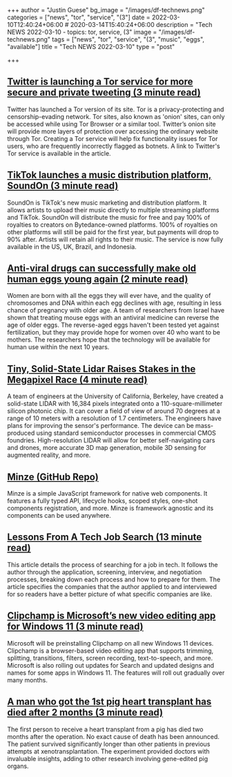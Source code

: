 +++
author = "Justin Guese"
bg_image = "/images/df-technews.png"
categories = ["news", "tor", "service", "(3"]
date = 2022-03-10T12:40:24+06:00 # 2020-03-14T15:40:24+06:00
description = "Tech NEWS 2022-03-10 - topics: tor, service, (3"
image = "/images/df-technews.png"
tags = ["news", "tor", "service", "(3", "music", "eggs", "available"]
title = "Tech NEWS 2022-03-10"
type = "post"

+++

## [Twitter is launching a Tor service for more secure and private tweeting (3 minute read)](https://www.theverge.com/2022/3/8/22967843/twitter-tor-onion-service-version-launch)

Twitter has launched a Tor version of its site. Tor is a privacy-protecting and censorship-evading network. Tor sites, also known as 'onion' sites, can only be accessed while using Tor Browser or a similar tool. Twitter’s onion site will provide more layers of protection over accessing the ordinary website through Tor. Creating a Tor service will help fix functionality issues for Tor users, who are frequently incorrectly flagged as botnets. A link to Twitter's Tor service is available in the article.

## [TikTok launches a music distribution platform, SoundOn (3 minute read)](https://techcrunch.com/2022/03/09/tiktok-launches-a-music-distribution-platform-soundon/)

SoundOn is TikTok's new music marketing and distribution platform. It allows artists to upload their music directly to multiple streaming platforms and TikTok. SoundOn will distribute the music for free and pay 100% of royalties to creators on Bytedance-owned platforms. 100% of royalties on other platforms will still be paid for the first year, but payments will drop to 90% after. Artists will retain all rights to their music. The service is now fully available in the US, UK, Brazil, and Indonesia.

## [Anti-viral drugs can successfully make old human eggs young again (2 minute read)](https://interestingengineering.com/anti-viral-eggs-young)

Women are born with all the eggs they will ever have, and the quality of chromosomes and DNA within each egg declines with age, resulting in less chance of pregnancy with older age. A team of researchers from Israel have shown that treating mouse eggs with an antiviral medicine can reverse the age of older eggs. The reverse-aged eggs haven't been tested yet against fertilization, but they may provide hope for women over 40 who want to be mothers. The researchers hope that the technology will be available for human use within the next 10 years.

## [Tiny, Solid-State Lidar Raises Stakes in the Megapixel Race (4 minute read)](https://spectrum.ieee.org/solid-state-lidar)

A team of engineers at the University of California, Berkeley, have created a solid-state LIDAR with 16,384 pixels integrated onto a 110-square-millimeter silicon photonic chip. It can cover a field of view of around 70 degrees at a range of 10 meters with a resolution of 1.7 centimeters. The engineers have plans for improving the sensor's performance. The device can be mass-produced using standard semiconductor processes in commercial CMOS foundries. High-resolution LIDAR will allow for better self-navigating cars and drones, more accurate 3D map generation, mobile 3D sensing for augmented reality, and more.

## [Minze (GitHub Repo)](https://github.com/n6ai/minze)

Minze is a simple JavaScript framework for native web components. It features a fully typed API, lifecycle hooks, scoped styles, one-shot components registration, and more. Minze is framework agnostic and its components can be used anywhere.

## [Lessons From A Tech Job Search (13 minute read)](https://blog.nindalf.com/posts/tech-interview/)

This article details the process of searching for a job in tech. It follows the author through the application, screening, interview, and negotiation processes, breaking down each process and how to prepare for them. The article specifies the companies that the author applied to and interviewed for so readers have a better picture of what specific companies are like.

## [Clipchamp is Microsoft’s new video editing app for Windows 11 (3 minute read)](https://www.theverge.com/2022/3/9/22969250/clipchamp-windows-11-microsoft-video-editing-app)

Microsoft will be preinstalling Clipchamp on all new Windows 11 devices. Clipchamp is a browser-based video editing app that supports trimming, splitting, transitions, filters, screen recording, text-to-speech, and more. Microsoft is also rolling out updates for Search and updated designs and names for some apps in Windows 11. The features will roll out gradually over many months.

## [A man who got the 1st pig heart transplant has died after 2 months (3 minute read)](https://www.npr.org/2022/03/09/1085420836/pig-heart-transplant)

The first person to receive a heart transplant from a pig has died two months after the operation. No exact cause of death has been announced. The patient survived significantly longer than other patients in previous attempts at xenotransplantation. The experiment provided doctors with invaluable insights, adding to other research involving gene-edited pig organs.

